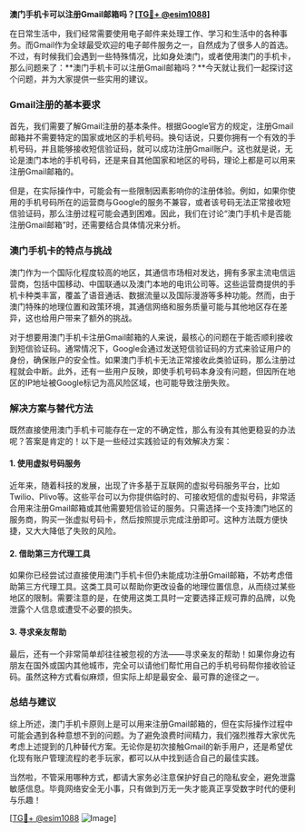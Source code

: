 **澳门手机卡可以注册Gmail邮箱吗？[[TG💪+ @esim1088](https://t.me/s/esim1088)]**

在日常生活中，我们经常需要使用电子邮件来处理工作、学习和生活中的各种事务。而Gmail作为全球最受欢迎的电子邮件服务之一，自然成为了很多人的首选。不过，有时候我们会遇到一些特殊情况，比如身处澳门，或者使用澳门的手机卡，那么问题来了：**澳门手机卡可以注册Gmail邮箱吗？**今天就让我们一起探讨这个问题，并为大家提供一些实用的建议。

### Gmail注册的基本要求

首先，我们需要了解Gmail注册的基本条件。根据Google官方的规定，注册Gmail邮箱并不需要特定的国家或地区的手机号码。换句话说，只要你拥有一个有效的手机号码，并且能够接收短信验证码，就可以成功注册Gmail账户。这也就是说，无论是澳门本地的手机号码，还是来自其他国家和地区的号码，理论上都是可以用来注册Gmail邮箱的。

但是，在实际操作中，可能会有一些限制因素影响你的注册体验。例如，如果你使用的手机号码所在的运营商与Google的服务不兼容，或者该号码无法正常接收短信验证码，那么注册过程可能会遇到困难。因此，我们在讨论“澳门手机卡是否能注册Gmail邮箱”时，还需要结合具体情况来分析。

### 澳门手机卡的特点与挑战

澳门作为一个国际化程度较高的地区，其通信市场相对发达，拥有多家主流电信运营商，包括中国移动、中国联通以及澳门本地的电讯公司等。这些运营商提供的手机卡种类丰富，覆盖了语音通话、数据流量以及国际漫游等多种功能。然而，由于澳门特殊的地理位置和政策环境，其通信网络和服务质量可能与其他地区存在差异，这也给用户带来了额外的挑战。

对于想要用澳门手机卡注册Gmail邮箱的人来说，最核心的问题在于能否顺利接收到短信验证码。通常情况下，Google会通过发送短信验证码的方式来验证用户的身份，确保账户的安全性。如果澳门手机卡无法正常接收此类验证码，那么注册过程就会中断。此外，还有一些用户反映，即使手机号码本身没有问题，但因所在地区的IP地址被Google标记为高风险区域，也可能导致注册失败。

### 解决方案与替代方法

既然直接使用澳门手机卡可能存在一定的不确定性，那么有没有其他更稳妥的办法呢？答案是肯定的！以下是一些经过实践验证的有效解决方案：

#### 1. 使用虚拟号码服务
近年来，随着科技的发展，出现了许多基于互联网的虚拟号码服务平台，比如Twilio、Plivo等。这些平台可以为你提供临时的、可接收短信的虚拟号码，非常适合用来注册Gmail邮箱或其他需要短信验证的服务。只需选择一个支持澳门地区的服务商，购买一张虚拟号码卡，然后按照提示完成注册即可。这种方法既方便快捷，又大大降低了失败的风险。

#### 2. 借助第三方代理工具
如果你已经尝试过直接使用澳门手机卡但仍未能成功注册Gmail邮箱，不妨考虑借助第三方代理工具。这类工具可以帮助你更改设备的地理位置信息，从而绕过某些地区的限制。需要注意的是，在使用这类工具时一定要选择正规可靠的品牌，以免泄露个人信息或遭受不必要的损失。

#### 3. 寻求亲友帮助
最后，还有一个非常简单却往往被忽视的方法——寻求亲友的帮助！如果你身边有朋友在国外或国内其他城市，完全可以请他们帮忙用自己的手机号码帮你接收验证码。虽然这种方式看似麻烦，但实际上却是最安全、最可靠的途径之一。

### 总结与建议

综上所述，澳门手机卡原则上是可以用来注册Gmail邮箱的，但在实际操作过程中可能会遇到各种意想不到的问题。为了避免浪费时间精力，我们强烈推荐大家优先考虑上述提到的几种替代方案。无论你是初次接触Gmail的新手用户，还是希望优化现有账户管理流程的老手玩家，都可以从中找到适合自己的最佳实践。

当然啦，不管采用哪种方式，都请大家务必注意保护好自己的隐私安全，避免泄露敏感信息。毕竟网络安全无小事，只有做到万无一失才能真正享受数字时代的便利与乐趣！

[[TG💪+ @esim1088](https://t.me/s/esim1088) ![Image](https://i.postimg.cc/4NQfJmqS/Snipaste-2025-05-13-00-14-12.png)]
